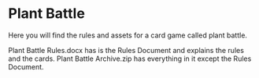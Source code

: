 # Plant Battle
Here you will find the rules and assets for a card game called plant battle.

Plant Battle Rules.docx has is the Rules Document and explains the rules and the cards.
Plant Battle Archive.zip has everything in it except the Rules Document.

